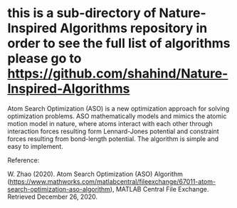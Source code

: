 # this is a sub-directory of Nature-Inspired Algorithms repository in order to see the full list of algorithms please go to https://github.com/shahind/Nature-Inspired-Algorithms

Atom Search Optimization (ASO) is a new optimization approach for solving optimization problems. ASO mathematically models and mimics the atomic motion model in nature, where atoms interact with each other through interaction forces resulting form Lennard-Jones potential and constraint forces resulting from bond-length potential. The algorithm is simple and easy to implement.

Reference:

W. Zhao (2020). Atom Search Optimization (ASO) Algorithm (https://www.mathworks.com/matlabcentral/fileexchange/67011-atom-search-optimization-aso-algorithm), MATLAB Central File Exchange. Retrieved December 26, 2020.
